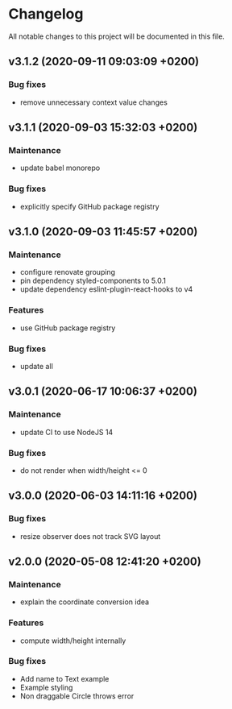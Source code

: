 # Changelog

All notable changes to this project will be documented in this file.

## v3.1.2 (2020-09-11 09:03:09 +0200)

### Bug fixes

  -  remove unnecessary context value changes

## v3.1.1 (2020-09-03 15:32:03 +0200)

### Maintenance

  -  update babel monorepo

### Bug fixes

  -  explicitly specify GitHub package registry

## v3.1.0 (2020-09-03 11:45:57 +0200)

### Maintenance

  -  configure renovate grouping
  -  pin dependency styled-components to 5.0.1
  -  update dependency eslint-plugin-react-hooks to v4

### Features

  -  use GitHub package registry

### Bug fixes

  -  update all

## v3.0.1 (2020-06-17 10:06:37 +0200)

### Maintenance

  -  update CI to use NodeJS 14

### Bug fixes

  -  do not render when width/height <= 0

## v3.0.0 (2020-06-03 14:11:16 +0200)

### Bug fixes

  -  resize observer does not track SVG layout

## v2.0.0 (2020-05-08 12:41:20 +0200)

### Maintenance

  -  explain the coordinate conversion idea

### Features

  -  compute width/height internally

### Bug fixes

  -  Add name to Text example
  -  Example styling
  -  Non draggable Circle throws error
